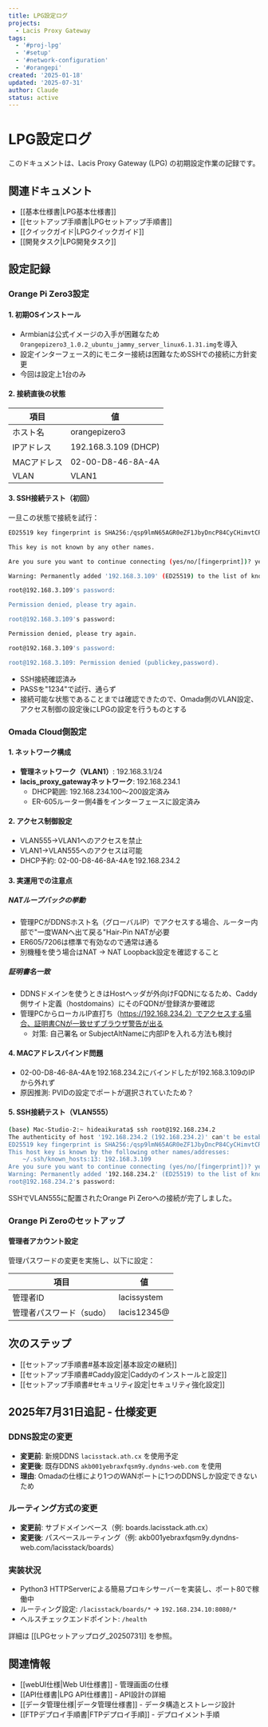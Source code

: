 ```yaml
---
title: LPG設定ログ
projects:
  - Lacis Proxy Gateway
tags:
  - '#proj-lpg'
  - '#setup'
  - '#network-configuration'
  - '#orangepi'
created: '2025-01-18'
updated: '2025-07-31'
author: Claude
status: active
---
```


# LPG設定ログ

このドキュメントは、Lacis Proxy Gateway (LPG) の初期設定作業の記録です。

## 関連ドキュメント
- [[基本仕様書|LPG基本仕様書]]
- [[セットアップ手順書|LPGセットアップ手順書]]
- [[クイックガイド|LPGクイックガイド]]
- [[開発タスク|LPG開発タスク]]

## 設定記録

### Orange Pi Zero3設定

#### 1. 初期OSインストール
- Armbianは公式イメージの入手が困難なため `Orangepizero3_1.0.2_ubuntu_jammy_server_linux6.1.31.img`を導入
- 設定インターフェース的にモニター接続は困難なためSSHでの接続に方針変更
- 今回は設定上1台のみ

#### 2. 接続直後の状態
| 項目 | 値 |
|------|-----|
| ホスト名 | orangepizero3 |
| IPアドレス | 192.168.3.109 (DHCP) |
| MACアドレス | 02-00-D8-46-8A-4A |
| VLAN | VLAN1 |

#### 3. SSH接続テスト（初回）
一旦この状態で接続を試行：

```bash
ED25519 key fingerprint is SHA256:/qsp9lmN65AGR0eZF1JbyDncP84CyCHimvtCR8Pgiig.

This key is not known by any other names.

Are you sure you want to continue connecting (yes/no/[fingerprint])? yes

Warning: Permanently added '192.168.3.109' (ED25519) to the list of known hosts.

root@192.168.3.109's password: 

Permission denied, please try again.

root@192.168.3.109's password: 

Permission denied, please try again.

root@192.168.3.109's password: 

root@192.168.3.109: Permission denied (publickey,password).
```

- SSH接続確認済み
- PASSを"1234"で試行、通らず
- 接続可能な状態であることまでは確認できたので、Omada側のVLAN設定、アクセス制御の設定後にLPGの設定を行うものとする

### Omada Cloud側設定

#### 1. ネットワーク構成
- **管理ネットワーク（VLAN1）**: 192.168.3.1/24
- **lacis_proxy_gatewayネットワーク**: 192.168.234.1
  - DHCP範囲: 192.168.234.100〜200設定済み
  - ER-605ルーター側4番をインターフェースに設定済み

#### 2. アクセス制御設定
- VLAN555→VLAN1へのアクセスを禁止
- VLAN1→VLAN555へのアクセスは可能
- DHCP予約: 02-00-D8-46-8A-4Aを192.168.234.2

#### 3. 実運用での注意点

##### NATループバックの挙動
- 管理PCがDDNSホスト名（グローバルIP）でアクセスする場合、ルーター内部で"一度WANへ出て戻る"Hair-Pin NATが必要
- ER605/7206は標準で有効なので通常は通る
- 別機種を使う場合はNAT → NAT Loopback設定を確認すること

##### 証明書名一致
- DDNSドメインを使うときはHostヘッダが外向けFQDNになるため、Caddy側サイト定義（hostdomains）にそのFQDNが登録済か要確認
- 管理PCからローカルIP直打ち（https://192.168.234.2）でアクセスする場合、証明書CNが一致せずブラウザ警告が出る
  - 対策: 自己署名 or SubjectAltNameに内部IPを入れる方法も検討

#### 4. MACアドレスバインド問題
- 02-00-D8-46-8A-4Aを192.168.234.2にバインドしたが192.168.3.109のIPから外れず
- 原因推測: PVIDの設定でポートが選択されていたため？

#### 5. SSH接続テスト（VLAN555）
```bash
(base) Mac-Studio-2:~ hideaikurata$ ssh root@192.168.234.2
The authenticity of host '192.168.234.2 (192.168.234.2)' can't be established.
ED25519 key fingerprint is SHA256:/qsp9lmN65AGR0eZF1JbyDncP84CyCHimvtCR8Pgiig.
This host key is known by the following other names/addresses:
    ~/.ssh/known_hosts:13: 192.168.3.109
Are you sure you want to continue connecting (yes/no/[fingerprint])? yes
Warning: Permanently added '192.168.234.2' (ED25519) to the list of known hosts.
root@192.168.234.2's password: 
```

SSHでVLAN555に配置されたOrange Pi Zeroへの接続が完了しました。

### Orange Pi Zeroのセットアップ

#### 管理者アカウント設定
管理パスワードの変更を実施し、以下に設定：

| 項目             | 値           |
| -------------- | ----------- |
| 管理者ID          | lacissystem |
| 管理者パスワード（sudo） | lacis12345@ |

## 次のステップ
- [[セットアップ手順書#基本設定|基本設定の継続]]
- [[セットアップ手順書#Caddy設定|Caddyのインストールと設定]]
- [[セットアップ手順書#セキュリティ設定|セキュリティ強化設定]]

## 2025年7月31日追記 - 仕様変更

### DDNS設定の変更
- **変更前**: 新規DDNS `lacisstack.ath.cx` を使用予定
- **変更後**: 既存DDNS `akb001yebraxfqsm9y.dyndns-web.com` を使用
- **理由**: Omadaの仕様により1つのWANポートに1つのDDNSしか設定できないため

### ルーティング方式の変更
- **変更前**: サブドメインベース（例: boards.lacisstack.ath.cx）
- **変更後**: パスベースルーティング（例: akb001yebraxfqsm9y.dyndns-web.com/lacisstack/boards）

### 実装状況
- Python3 HTTPServerによる簡易プロキシサーバーを実装し、ポート80で稼働中
- ルーティング設定: `/lacisstack/boards/*` → `192.168.234.10:8080/*`
- ヘルスチェックエンドポイント: `/health`

詳細は [[LPGセットアップログ_20250731]] を参照。

## 関連情報
- [[webUI仕様|Web UI仕様書]] - 管理画面の仕様
- [[API仕様書|LPG API仕様書]] - API設計の詳細
- [[データ管理仕様|データ管理仕様書]] - データ構造とストレージ設計
- [[FTPデプロイ手順書|FTPデプロイ手順]] - デプロイメント手順
